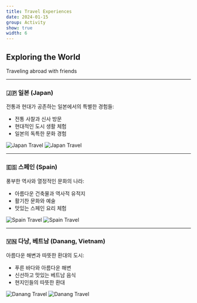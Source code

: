 ```yaml
---
title: Travel Experiences
date: 2024-01-15
group: Activity
show: true
width: 6
---
```


## Exploring the World

Traveling abroad with friends

---

### 🇯🇵 일본 (Japan)

전통과 현대가 공존하는 일본에서의 특별한 경험들:
- 전통 사찰과 신사 방문
- 현대적인 도시 생활 체험
- 일본의 독특한 문화 경험

![Japan Travel](/assets/images/travel1.jpg)
![Japan Travel](/assets/images/travel2.jpg)

---

### 🇪🇸 스페인 (Spain)

풍부한 역사와 열정적인 문화의 나라:
- 아름다운 건축물과 역사적 유적지
- 활기찬 문화와 예술
- 맛있는 스페인 요리 체험

![Spain Travel](/assets/images/travel3.jpg)
![Spain Travel](/assets/images/travel4.jpg)

---

### 🇻🇳 다낭, 베트남 (Danang, Vietnam)

아름다운 해변과 따뜻한 환대의 도시:
- 푸른 바다와 아름다운 해변
- 신선하고 맛있는 베트남 음식
- 현지인들의 따뜻한 환대

![Danang Travel](/assets/images/travel5.jpg)
![Danang Travel](/assets/images/travel6.jpg)

